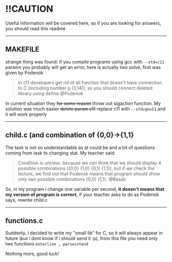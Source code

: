 # !!CAUTION

Useful information will be covered here, so if you are looking for answers, you should read this readme

---

## MAKEFILE

strange thing was found: if you compile programs using gcc with `--std=c11` params you probably will get an error, here is actually two solve, first was given by Podenok

> In c11 developers get rid of all function that doesn't have connection to C (including number p (3,14)), so you should connect deleted library using define @Podenok

In current situation they ~~for some reason~~ throw out sigaction function.
My solution was much easier ~~delete param c11~~ replace c11 with `--std=gnu11` and it will work properly

---

## child.c (and combination of {0,0}->{1,1}

The task is not so understandable as at could be and a lot of questions coming from task to changing stat. My teacher said:

> Condition is unclear, because we can think that we should display 4 possible combinations ({0,0} {1,0} {0,1} {1,1}), but if we check the lecture, we find out that Podenok means that program should show only two possible combinations {0,0} {1,1}. @Basak

So, in my program i change one variable per second, **it doesn't means that my version of program is correct**, if your teacher asks to do as Podenok says, rewrite child.c

---

## functions.c

Suddenly, i decided to write my "small lib" for C, so it will always appear in future (but i dont know if i should send it :p), from this file you need only two functions `enterline , parseintend`

Nothing more, good luck!
